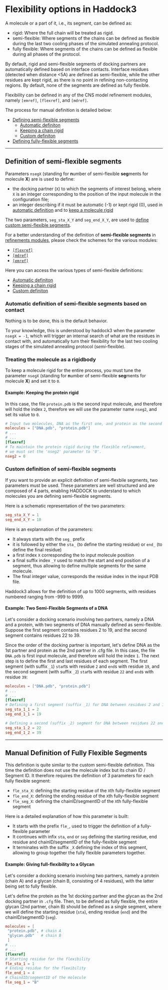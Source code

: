# Flexibility options in Haddock3

A molecule or a part of it, i.e., its segment, can be defined as:
* rigid: Where the full chain will be treated as rigid.
* semi-flexible: Where segments of the chains can be defined as flexible during the last two cooling phases of the simulated annealing protocol.
* fully flexible: Where segments of the chains can be defined as flexible during all phases of the protocol.

By default, rigid and semi-flexible segments of docking partners are automatically defined based on interface contacts.
Interface residues (detected when distance <5A) are defined as semi-flexible, while the other residues are kept rigid, as there is no point in refining non-contacting regions.
By default, none of the segments are defined as fully flexible.

Flexibility can be defined in any of the CNS model refinement modules, namely `[emref]`, `[flexref]`, and `[mdref]`.

The process for manual definition is detailed below:
* [Defining semi-flexible segments](#definition-of-semi-flexible-segments)
  * [Automatic definiton](#automatic-definiton-of-semi-flexible-segments-based-on-contact)
  * [Keeping a chain rigid](#treating-the-chain-as-rigidbody)
  * [Custom definiton](#custom-definiton-of-semi-flexible-segments)
* [Defining fully-flexible segments](#manual-definition-of-fully-flexible-segments)

<hr>

## Definition of semi-flexible segments

Parameters `nsegX` (standing for **n**umber of semi-flexible **seg**ments for molecule **X**) are is used to define:

* the docking partner (`X`) to which the segments of interest belong, where `X` is an integer corresponding to the position of the input molecule in the configuration file;
* an integer describing if it must be automatic (-1) or kept rigid (0), used in [automatic definition](#automatic-definiton-of-semi-flexible-segments-based-on-contact) and to [keep a molecule rigid](#treating-the-molecule-as-rigidbody)

The two parameters, `seg_sta_X_Y` and `seg_end_X_Y`, are used to [define custom semi-flexible segments](#custom-definiton-of-semi-flexible-segments).


For a better understanding of the definition of **semi-flexible segments** in [refinements modules](./modules/refinement.md), please check the schemes for the various modules:
* [`[flexref]`](./modules/refinement.md#flexref-module-simulated-annealing-protocol-scheme)
* [`[mdref]`](./modules/refinement.md#mdref-module-scheme)
* [`[emref]`](./modules/refinement.md#emref-module-scheme)


Here you can access the various types of semi-flexible definitions:
* [Automatic definiton](#automatic-definition-of-semi-flexible-segments-based-on-contact)
* [Keeping a chain rigid](#treating-the-molecule-as-a-rigidbody)
* [Custom definiton](#custom-definition-of-semi-flexible-segments)


### Automatic definition of semi-flexible segments based on contact

Nothing is to be done, this is the default behavior.

To your knowledge, this is understood by haddock3 when the parameter `nsegX = -1`, which will trigger an internal search of what are the residues in contact with, and automatically turn their flexibility for the last two cooling stages of the simulated annealing protocol (*semi*-flexible).


### Treating the molecule as a rigidbody

To keep a molecule rigid for the entire process, you must tune the parameter `nsegX` (standing for **n**umber of semi-flexible **seg**ments for molecule **X**) and set it to `0`.


#### Example: Keeping the protein rigid

In this case, the file `protein.pdb` is the second input molecule, and therefore will hold the index `2`, therefore we will use the parameter name `nseg2`, and set its value to `0`.

```toml
# Input two molecules, DNA as the first one, and protein as the second
molecules = ["DNA.pdb", "protein.pdb"]
# ...
# ...
[flexref]
# To maintain the protein rigid during the flexible refinement,
# we must set the 'nseg2' parameter to '0'.
nseg2 = 0
```


### Custom definition of semi-flexible segments

If you want to provide an explicit definition of semi-flexbile segments, two parameters must be used.
These parameters are well structured and are composed of 4 parts, enabling HADDOCK to understand to which molecules you are defining semi-flexible segments.

Here is a schematic representation of the two parameters:

```toml
seg_sta_X_Y = 1
seg_end_X_Y = 10
```

Here is an explannation of the parameters:
* It always starts with the `seg_` prefix
* it is followed by either the `sta_` (to define the starting residue) or `end_` (to define the final residue)
* a first index `X` corresponding the to input molecule position
* a final suffix index `_Y` used to match the start and end position of a segment, thus allowing to define multiple segments for the same molecule.
* The final integer value, corresponds the residue index in the input PDB file.

Haddock3 allows for the definition of up to 1000 segments, with residues numbered ranging from -999 to 9999.


#### Example: Two Semi-Flexible Segments of a DNA

Let's consider a docking scenario involving two partners, namely a DNA and a protein, with two segments of DNA manually defined as semi-flexible.
Suppose the first segment contains residues 2 to 19, and the second segment contains residues 22 to 39.

Since the order of the docking partner is important, let's define DNA as the 1st partner and protein as the 2nd partner in .cfg file.
In this case, the file `DNA.pdb` is first input molecule, and therefore will hold the index `1`.
The next step is to define the first and last residues of each segment.
The first segment (with suffix `_1`) `sta`rts with residue `2` and `end`s with residue `19`, and the second segment (with suffix `_2`) `sta`rts with residue `22` and `end`s with residue `39`:

```toml
molecules = ["DNA.pdb", "protein.pdb"]
# ...
# ...
[flexref]
# Defining a first segment (suffix _1) for DNA between residues 2 and 19
seg_sta_1_1 = 2
seg_end_1_1 = 19

# Defining a second (suffix _2) segment for DNA between residues 22 and 39
seg_sta_1_2 = 22
seg_end_1_2 = 39
```

<hr>

## Manual Definition of Fully Flexible Segments

This definition is quite similar to the custom semi-flexible definition.
This time the definition does not use the molecule index but its chain ID / Segment ID.
It therefore requires the definition of 3 parameters for each fully flexible segment:
* `fle_sta_X`: defining the starting residue of the `X`th fully-flexible segment
* `fle_end_X`: defining the ending residue of the `X`th fully-flexible segment
* `fle_seg_X`: defining the chainID/segmentID of the `X`th fully-flexible segment

Here is a detailed explanation of how this parameter is built:
- It starts with the prefix `fle_`, used to trigger the definition of a fully-flexible parameter
- It continues with infix `sta`, `end` or `seg` defining the starting residue, end residue and chainID/segmentID of the fully-flexible segment
- It terminates with the suffix `_X` defining the index of this segment, allowing to group together the fully flexible parameters together.


#### Example: Giving full-flexibility to a Glycan

Let's consider a docking scenario involving two partners, namely a protein (chain A) and a glycan (chain B, consisting of 4 residues), with the latter being set to fully flexible.

Let's define the protein as the 1st docking partner and the glycan as the 2nd docking partner in `.cfg` file.
Then, to be defined as fully flexible, the entire glycan (2nd partner, chain B) should be defined as a single segment, where we will define the starting residue (`sta`), ending residue (`end`) and the chainID/segmentID (`seg`).


```toml
molecules = [
 "protein.pdb", # chain A
 "glycan.pdb"   # chain B
 ]
# ...
# ...
[flexref]
# Starting residue for the flexibility
fle_sta_1 = 1
# Ending residue for the flexibility
fle_end_1 = 4
# ChaindID/segmentID of the molecule
fle_seg_1 = "B"
```
